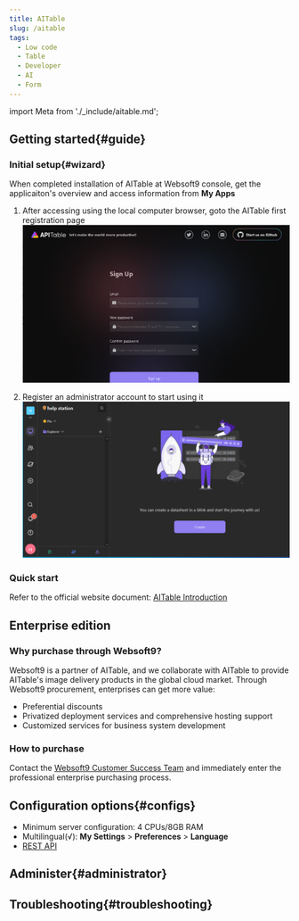 ```yaml
---
title: AITable
slug: /aitable
tags:
  - Low code
  - Table
  - Developer
  - AI
  - Form
---
```


import Meta from './_include/aitable.md';

<Meta name="meta" />

## Getting started{#guide}

### Initial setup{#wizard}

When completed installation of AITable at Websoft9 console, get the applicaiton's overview and access information from **My Apps**   

1. After accessing using the local computer browser, goto the AITable first registration page
   ![](./assets/apitable-init-websoft9.png)

2. Register an administrator account to start using it
   ![](./assets/apitable-main-websoft9.png)

### Quick start

Refer to the official website document: [AITable Introduction](https://help.aitable.ai/docs/guide/tutorial-1-quick-start)

## Enterprise edition 

### Why purchase through Websoft9? 

Websoft9 is a partner of AITable, and we collaborate with AITable to provide AITable's image delivery products in the global cloud market. 
Through Websoft9 procurement, enterprises can get more value: 

- Preferential discounts 
- Privatized deployment services and comprehensive hosting support 
- Customized services for business system development 

### How to purchase   

Contact the [Websoft9 Customer Success Team](./helpdesk) and immediately enter the professional enterprise purchasing process.

## Configuration options{#configs}

- Minimum server configuration: 4 CPUs/8GB RAM
- Multilingual(√): **My Settings** > **Preferences** > **Language**
- [REST API](https://developers.apitable.com/api/reference/)

## Administer{#administrator}

## Troubleshooting{#troubleshooting}
